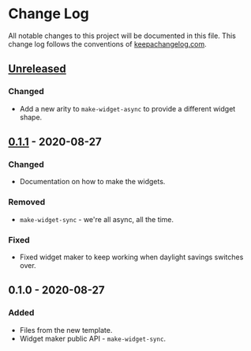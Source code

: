 # Change Log
All notable changes to this project will be documented in this file. This change log follows the conventions of [keepachangelog.com](http://keepachangelog.com/).

## [Unreleased]
### Changed
- Add a new arity to `make-widget-async` to provide a different widget shape.

## [0.1.1] - 2020-08-27
### Changed
- Documentation on how to make the widgets.

### Removed
- `make-widget-sync` - we're all async, all the time.

### Fixed
- Fixed widget maker to keep working when daylight savings switches over.

## 0.1.0 - 2020-08-27
### Added
- Files from the new template.
- Widget maker public API - `make-widget-sync`.

[Unreleased]: https://github.com/your-name/listcontains/compare/0.1.1...HEAD
[0.1.1]: https://github.com/your-name/listcontains/compare/0.1.0...0.1.1
